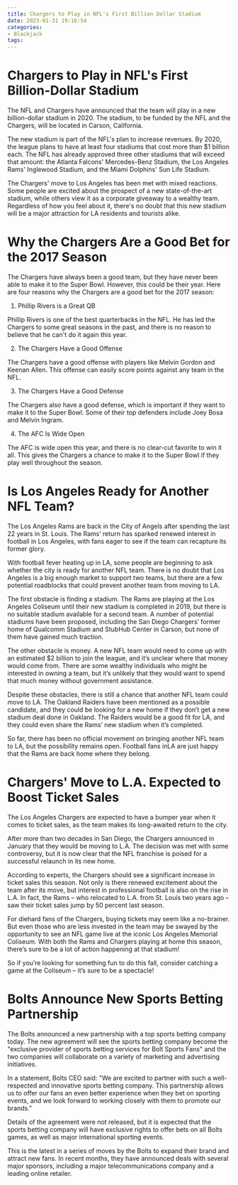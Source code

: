 ```yaml
---
title: Chargers to Play in NFL's First Billion Dollar Stadium
date: 2023-01-31 19:16:54
categories:
- Blackjack
tags:
---
```



#  Chargers to Play in NFL's First Billion-Dollar Stadium

The NFL and Chargers have announced that the team will play in a new billion-dollar stadium in 2020. The stadium, to be funded by the NFL and the Chargers, will be located in Carson, California.

The new stadium is part of the NFL's plan to increase revenues. By 2020, the league plans to have at least four stadiums that cost more than $1 billion each. The NFL has already approved three other stadiums that will exceed that amount: the Atlanta Falcons' Mercedes-Benz Stadium, the Los Angeles Rams' Inglewood Stadium, and the Miami Dolphins' Sun Life Stadium.

The Chargers' move to Los Angeles has been met with mixed reactions. Some people are excited about the prospect of a new state-of-the-art stadium, while others view it as a corporate giveaway to a wealthy team. Regardless of how you feel about it, there's no doubt that this new stadium will be a major attraction for LA residents and tourists alike.

#  Why the Chargers Are a Good Bet for the 2017 Season

The Chargers have always been a good team, but they have never been able to make it to the Super Bowl. However, this could be their year. Here are four reasons why the Chargers are a good bet for the 2017 season:

1. Phillip Rivers is a Great QB

Phillip Rivers is one of the best quarterbacks in the NFL. He has led the Chargers to some great seasons in the past, and there is no reason to believe that he can't do it again this year.

2. The Chargers Have a Good Offense

The Chargers have a good offense with players like Melvin Gordon and Keenan Allen. This offense can easily score points against any team in the NFL.

3. The Chargers Have a Good Defense

The Chargers also have a good defense, which is important if they want to make it to the Super Bowl. Some of their top defenders include Joey Bosa and Melvin Ingram.

4. The AFC Is Wide Open

The AFC is wide open this year, and there is no clear-cut favorite to win it all. This gives the Chargers a chance to make it to the Super Bowl if they play well throughout the season.

#  Is Los Angeles Ready for Another NFL Team?

The Los Angeles Rams are back in the City of Angels after spending the last 22 years in St. Louis. The Rams’ return has sparked renewed interest in football in Los Angeles, with fans eager to see if the team can recapture its former glory.

With football fever heating up in LA, some people are beginning to ask whether the city is ready for another NFL team. There is no doubt that Los Angeles is a big enough market to support two teams, but there are a few potential roadblocks that could prevent another team from moving to LA.

The first obstacle is finding a stadium. The Rams are playing at the Los Angeles Coliseum until their new stadium is completed in 2019, but there is no suitable stadium available for a second team. A number of potential stadiums have been proposed, including the San Diego Chargers’ former home of Qualcomm Stadium and StubHub Center in Carson, but none of them have gained much traction.

The other obstacle is money. A new NFL team would need to come up with an estimated $2 billion to join the league, and it’s unclear where that money would come from. There are some wealthy individuals who might be interested in owning a team, but it’s unlikely that they would want to spend that much money without government assistance.

Despite these obstacles, there is still a chance that another NFL team could move to LA. The Oakland Raiders have been mentioned as a possible candidate, and they could be looking for a new home if they don’t get a new stadium deal done in Oakland. The Raiders would be a good fit for LA, and they could even share the Rams’ new stadium when it’s completed.

So far, there has been no official movement on bringing another NFL team to LA, but the possibility remains open. Football fans inLA are just happy that the Rams are back home where they belong.

#  Chargers' Move to L.A. Expected to Boost Ticket Sales

The Los Angeles Chargers are expected to have a bumper year when it comes to ticket sales, as the team makes its long-awaited return to the city.

After more than two decades in San Diego, the Chargers announced in January that they would be moving to L.A. The decision was met with some controversy, but it is now clear that the NFL franchise is poised for a successful relaunch in its new home.

According to experts, the Chargers should see a significant increase in ticket sales this season. Not only is there renewed excitement about the team after its move, but interest in professional football is also on the rise in L.A. In fact, the Rams – who relocated to L.A. from St. Louis two years ago – saw their ticket sales jump by 50 percent last season.

For diehard fans of the Chargers, buying tickets may seem like a no-brainer. But even those who are less invested in the team may be swayed by the opportunity to see an NFL game live at the iconic Los Angeles Memorial Coliseum. With both the Rams and Chargers playing at home this season, there’s sure to be a lot of action happening at that stadium!

So if you’re looking for something fun to do this fall, consider catching a game at the Coliseum – it’s sure to be a spectacle!

#  Bolts Announce New Sports Betting Partnership

The Bolts announced a new partnership with a top sports betting company today. The new agreement will see the sports betting company become the "exclusive provider of sports betting services for Bolt Sports Fans" and the two companies will collaborate on a variety of marketing and advertising initiatives.

In a statement, Bolts CEO said: "We are excited to partner with such a well-respected and innovative sports betting company. This partnership allows us to offer our fans an even better experience when they bet on sporting events, and we look forward to working closely with them to promote our brands."

Details of the agreement were not released, but it is expected that the sports betting company will have exclusive rights to offer bets on all Bolts games, as well as major international sporting events.

This is the latest in a series of moves by the Bolts to expand their brand and attract new fans. In recent months, they have announced deals with several major sponsors, including a major telecommunications company and a leading online retailer.